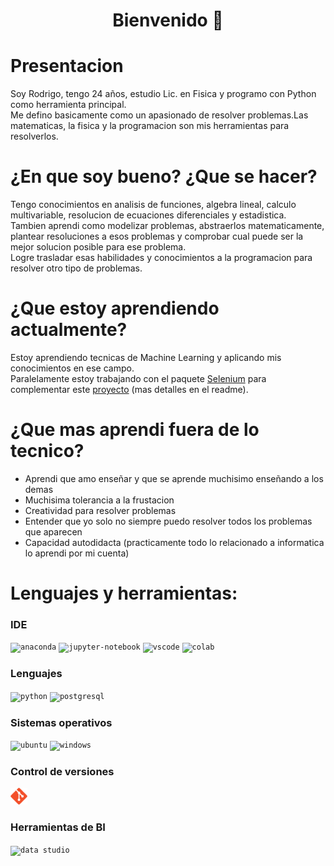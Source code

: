 <h1 align="center">Bienvenido 👋</h1>

# Presentacion

Soy Rodrigo, tengo 24 años, estudio Lic. en Fisica y programo con Python como herramienta principal.</br>
Me defino basicamente como un apasionado de resolver problemas.Las matematicas, la fisica y la programacion son mis herramientas para resolverlos.

# ¿En que soy bueno? ¿Que se hacer?

Tengo conocimientos en analisis de funciones, algebra lineal, calculo multivariable, resolucion de ecuaciones diferenciales y estadistica.</br>
Tambien aprendi como modelizar problemas, abstraerlos matematicamente, plantear resoluciones a esos problemas y comprobar cual puede ser la mejor solucion posible para ese problema.</br>
Logre trasladar esas habilidades y conocimientos a la programacion para resolver otro tipo de problemas.</br>

# ¿Que estoy aprendiendo actualmente?

Estoy aprendiendo tecnicas de Machine Learning y aplicando mis conocimientos en ese campo.</br>
Paralelamente estoy trabajando con el paquete [Selenium](https://selenium-python.readthedocs.io/) para complementar este [proyecto](https://github.com/rodrigotesone1997/Bot_Curso_Graty) (mas detalles en el readme).

# ¿Que mas aprendi fuera de lo tecnico?

- Aprendi que amo enseñar y que se aprende muchisimo enseñando a los demas
- Muchisima tolerancia a la frustacion
- Creatividad para resolver problemas
- Entender que yo solo no siempre puedo resolver todos los problemas que aparecen
- Capacidad autodidacta (practicamente todo lo relacionado a informatica lo aprendi por mi cuenta)


# Lenguajes y herramientas:

### IDE

<code><img height="27" src="https://d3b8hk1o42ev08.cloudfront.net/wp-content/uploads/2018/10/codepolitan_anaconda_700_350-image700x350-crop.png" alt="anaconda"></code>
<code><img height="27" src="https://empresas.blogthinkbig.com/wp-content/uploads/2019/03/Figura1LogoJupyter.png" alt="jupyter-notebook"></code>
<code><img height="27" src="https://azurecomcdn.azureedge.net/cvt-e59711d997ff74147dd7db5220a6ba86f8f46065ac1cb9d82b7a98727890278f/images/page/products/visual-studio-code/vscode-logo.png" alt="vscode"></code>
<code><img height="27" src="https://www.marketing-branding.com/wp-content/uploads/2020/07/google-colaboratory-colab-guia-completa.jpg" alt="colab"></code>

### Lenguajes

<code><img height="27" src="https://www.freecodecamp.org/espanol/news/content/images/size/w2000/2021/02/Python-language-1-.png" alt="python"></code>
<code><img height="27" src="https://alvaroperdiz.com/images/headers/postgresql.png" alt="postgresql"></code>

### Sistemas operativos

<code><img height="27" src="https://cdn.computerhoy.com/sites/navi.axelspringer.es/public/styles/1200/public/media/image/2014/02/31472-todo-ubuntu-que-es-que-podemos-esperar-este.jpg?itok=3Rn5Yhq9" alt="ubuntu"></code>
<code><img height="27" src="https://i.blogs.es/d66526/win10-64/1366_2000.jpg" alt="windows"></code>

### Control de versiones

<code><img height="27" src="https://raw.githubusercontent.com/devicons/devicon/master/icons/git/git-original.svg" alt="git"></code>

### Herramientas de BI

<code><img height="27" src="https://www.mdmarketingdigital.com/blog/wp-content/uploads/2019/06/Data-Studio-Stats-1200x700.png" alt="data studio"></code>
